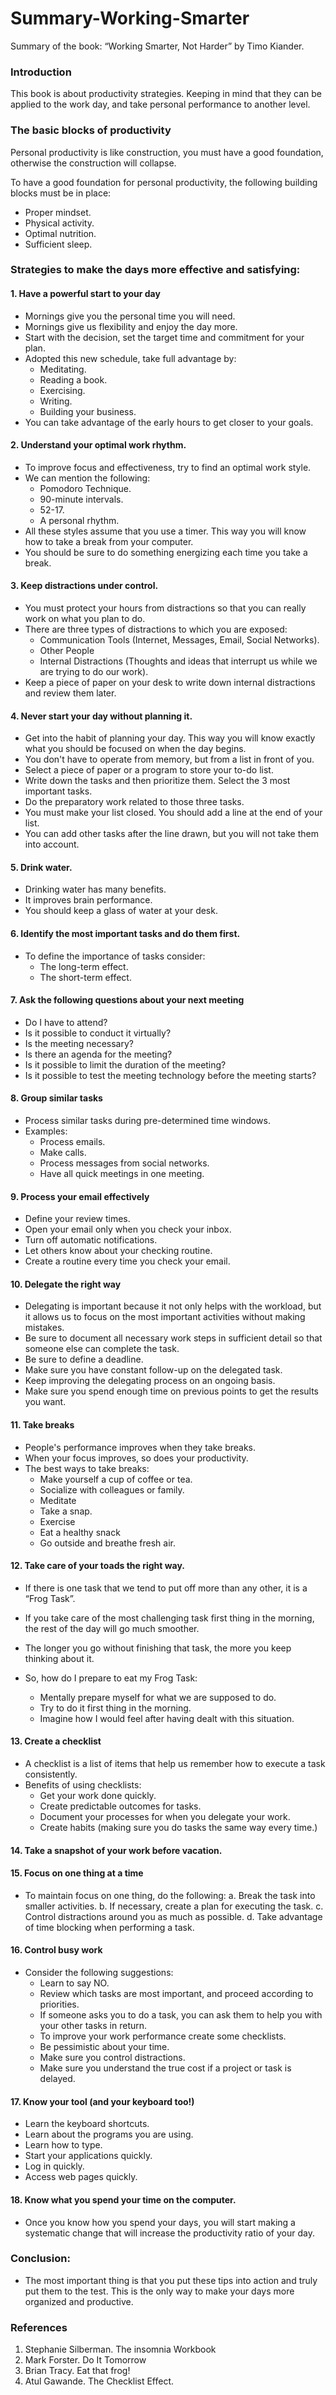 # Summary-Working-Smarter
Summary of the book: “Working Smarter, Not Harder” by Timo Kiander.

### Introduction
This book is about productivity strategies. Keeping in mind that they can be applied to the work day, and take personal performance to another level.

### The basic blocks of productivity
Personal productivity is like construction, you must have a good foundation, otherwise the construction will collapse.

To have a good foundation for personal productivity, the following building blocks must be in place:
- Proper mindset.
- Physical activity.
- Optimal nutrition.
- Sufficient sleep.

### Strategies to make the days more effective and satisfying:
#### 1. Have a powerful start to your day
- Mornings give you the personal time you will need.
- Mornings give us flexibility and enjoy the day more.
- Start with the decision, set the target time and commitment for your plan.
- Adopted this new schedule, take full advantage by:
  - Meditating.
  - Reading a book.
  - Exercising.
  - Writing.
  - Building your business.
- You can take advantage of the early hours to get closer to your goals.

#### 2.	Understand your optimal work rhythm.
- To improve focus and effectiveness, try to find an optimal work style.
- We can mention the following:
  - Pomodoro Technique.
  - 90-minute intervals.
  - 52-17.
  - A personal rhythm.
- All these styles assume that you use a timer. This way you will know how to take a break from your computer.
- You should be sure to do something energizing each time you take a break.

#### 3. Keep distractions under control.
- You must protect your hours from distractions so that you can really work on what you plan to do.
- There are three types of distractions to which you are exposed:
  - Communication Tools (Internet, Messages, Email, Social Networks).
  - Other People
  - Internal Distractions (Thoughts and ideas that interrupt us while we are trying to do our work).
- Keep a piece of paper on your desk to write down internal distractions and review them later.


#### 4. Never start your day without planning it.
- Get into the habit of planning your day. This way you will know exactly what you should be focused on when the day begins.
- You don't have to operate from memory, but from a list in front of you.
- Select a piece of paper or a program to store your to-do list.
- Write down the tasks and then prioritize them. Select the 3 most important tasks.
- Do the preparatory work related to those three tasks.
- You must make your list closed. You should add a line at the end of your list.
- You can add other tasks after the line drawn, but you will not take them into account.

#### 5.	Drink water.
- Drinking water has many benefits.
- It improves brain performance.
- You should keep a glass of water at your desk.

#### 6.	Identify the most important tasks and do them first.
- To define the importance of tasks consider:
  - The long-term effect.
  - The short-term effect.

#### 7.	Ask the following questions about your next meeting
- Do I have to attend?
- Is it possible to conduct it virtually?
- Is the meeting necessary?
- Is there an agenda for the meeting?
- Is it possible to limit the duration of the meeting?
- Is it possible to test the meeting technology before the meeting starts?

#### 8.	Group similar tasks
- Process similar tasks during pre-determined time windows.
- Examples:
  - Process emails.
  - Make calls.
  - Process messages from social networks.
  - Have all quick meetings in one meeting.

#### 9.	Process your email effectively
- Define your review times.
- Open your email only when you check your inbox.
- Turn off automatic notifications.
- Let others know about your checking routine.
- Create a routine every time you check your email.

#### 10.	Delegate the right way
- Delegating is important because it not only helps with the workload, but it allows us to focus on the most important activities without making mistakes.
- Be sure to document all necessary work steps in sufficient detail so that someone else can complete the task.
- Be sure to define a deadline.
- Make sure you have constant follow-up on the delegated task.
- Keep improving the delegating process on an ongoing basis.
- Make sure you spend enough time on previous points to get the results you want.

#### 11.	Take breaks
- People's performance improves when they take breaks.
- When your focus improves, so does your productivity.
- The best ways to take breaks:
  - Make yourself a cup of coffee or tea.
  - Socialize with colleagues or family.
  - Meditate
  - Take a snap.
  - Exercise
  - Eat a healthy snack
  - Go outside and breathe fresh air.

#### 12.	Take care of your toads the right way.
- If there is one task that we tend to put off more than any other, it is a “Frog Task”.
- If you take care of the most challenging task first thing in the morning, the rest of the day will go much smoother.
- The longer you go without finishing that task, the more you keep thinking about it.

- So, how do I prepare to eat my Frog Task:
  - Mentally prepare myself for what we are supposed to do.
  - Try to do it first thing in the morning.
  - Imagine how I would feel after having dealt with this situation.

#### 13. Create a checklist
- A checklist is a list of items that help us remember how to execute a task consistently.
- Benefits of using checklists:
  - Get your work done quickly.
  - Create predictable outcomes for tasks.
  - Document your processes for when you delegate your work.
  - Create habits (making sure you do tasks the same way every time.)

#### 14.	Take a snapshot of your work before vacation.

#### 15. Focus on one thing at a time
- To maintain focus on one thing, do the following:
a. Break the task into smaller activities.
b. If necessary, create a plan for executing the task.
c. Control distractions around you as much as possible.
d. Take advantage of time blocking when performing a task.

#### 16.	Control busy work
- Consider the following suggestions:
  - Learn to say NO.
  - Review which tasks are most important, and proceed according to priorities.
  - If someone asks you to do a task, you can ask them to help you with your other tasks in return.
  - To improve your work performance create some checklists.
  - Be pessimistic about your time.
  - Make sure you control distractions.
  - Make sure you understand the true cost if a project or task is delayed.

#### 17.	Know your tool (and your keyboard too!)
- Learn the keyboard shortcuts.
- Learn about the programs you are using.
- Learn how to type.
- Start your applications quickly.
- Log in quickly.
- Access web pages quickly.

#### 18.	Know what you spend your time on the computer.
- Once you know how you spend your days, you will start making a systematic change that will increase the productivity ratio of your day.

### Conclusion:
- The most important thing is that you put these tips into action and truly put them to the test. This is the only way to make your days more organized and productive.

### References
1.	Stephanie Silberman. The insomnia Workbook
2.	Mark Forster. Do It Tomorrow
3.	Brian Tracy. Eat that frog!
4.	Atul Gawande. The Checklist Effect.


